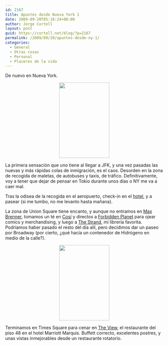 ```yaml
---
id: 2167
title: Apuntes desde Nueva York 1
date: 2009-09-20T05:18:24+00:00
author: Jorge Cortell
layout: post
guid: https://cortell.net/blog/?p=2167
permalink: /2009/09/20/apuntes-desde-ny-1/
categories:
  - General
  - Otras cosas
  - Personal
  - Placeres de la vida
---
```

De nuevo en Nueva York.

<p style="text-align: center">
  <img class="aligncenter" title="NY" src="https://farm4.static.flickr.com/3496/3957387405_d05de9b3c0_m.jpg" alt="" width="160" height="240" />
</p>

La primera sensación que uno tiene al llegar a JFK, y una vez pasadas las nuevas y más rápidas colas de inmigración, es el caos. Desorden en la zona de recogida de maletas, de autobuses y taxis, de tráfico. Definitivamente, voy a tener que dejar de pensar en Tokio durante unos días o NY me va a caer mal.

Tras la odisea de la recogida en el aeropuerto, check-in en el <a title="https://www.newyorkhelmsley.com/" href="https://www.newyorkhelmsley.com/" target="_blank">hotel</a>, y a pasear (si me tumbo, no me levanto hasta mañana).

La zona de Union Square tiene encanto, y aunque no entramos en <a title="https://www.maxbrenner.com/" href="https://www.maxbrenner.com/" target="_blank">Max Brenner</a>, tomamos un té en <a title="https://www.getcosi.com/" href="https://www.getcosi.com/" target="_blank">Cosí</a> y directos a <a title="https://www.fpnyc.com/" href="https://www.fpnyc.com/" target="_blank">Forbidden Planet</a> para ojear comics y merchandising, y luego a <a title="https://www.strandbooks.com/" href="https://www.strandbooks.com/" target="_blank">The Strand</a>, mi librería favorita. Podríamos haber pasado el resto del día allí, pero decidimos dar un paseo por Broadway (por cierto, ¿qué hacía un contenedor de Hidrógeno en medio de la calle?).

<p style="text-align: center">
  <img class="aligncenter" title="contenedor de H en NY" src="https://farm4.static.flickr.com/3523/3958164178_63a9393755_m.jpg" alt="" width="160" height="240" />
</p>

<p style="text-align: center">
  <p>
    Terminamos en Times Square para cenar en <a title="https://www.theviewnyc.com/" href="https://www.theviewnyc.com/" target="_blank">The View</a>, el restaurante del piso 48 en el hotel Marriott Marquis. Buffett correcto, excelentes postres, y unas vistas inmejorables desde un restaurante rotatorio.
  </p>
